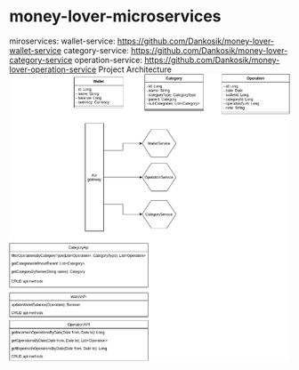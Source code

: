 # money-lover-microservices

miroservices:
  wallet-service: https://github.com/Dankosik/money-lover-wallet-service
  category-service: https://github.com/Dankosik/money-lover-category-service
  operation-service: https://github.com/Dankosik/money-lover-operation-service
  Project Architecture
![alt text](https://github.com/Dankosik/money-lover-microservices/blob/main/Project%20Architecture.drawio.png?raw=true)
